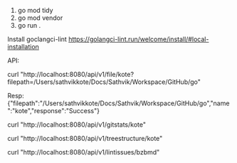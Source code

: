 1. go mod tidy
2. go mod vendor
3. go run .

Install goclangci-lint https://golangci-lint.run/welcome/install/#local-installation

API:

curl "http://localhost:8080/api/v1/file/kote?filepath=/Users/sathvikkote/Docs/Sathvik/Workspace/GitHub/go"

Resp: {"filepath":"/Users/sathvikkote/Docs/Sathvik/Workspace/GitHub/go","name":"kote","response":"Success"}

curl "http://localhost:8080/api/v1/gitstats/kote"

curl "http://localhost:8080/api/v1/treestructure/kote"

curl "http://localhost:8080/api/v1/lintissues/bzbmd"
